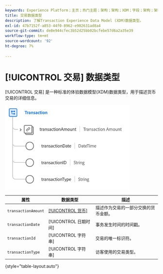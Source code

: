 ```yaml
---
keywords: Experience Platform；主页；热门主题；架构；架构；XDM；字段；架构；架构；交易；数据类型；数据类型；
title: 交易数据类型
description: 了解Transaction Experience Data Model (XDM)数据类型。
exl-id: 47b7152f-a853-44f0-8962-e902631ad8a4
source-git-commit: de8e944cfec3b52d25bb02bcfebe57d6a2a35e39
workflow-type: tm+mt
source-wordcount: '92'
ht-degree: 7%

---
```


# [!UICONTROL 交易] 数据类型

[!UICONTROL 交易] 是一种标准的体验数据模型(XDM)数据类型，用于描述货币交易的详细信息。

![交易结构](../images/data-types/transaction.png)

| 属性 | 数据类型 | 描述 |
| --- | --- | --- |
| `transactionAmount` | [[!UICONTROL 货币]](./currency.md) | 描述作为交易的一部分交换的货币金额。 |
| `transactionDate` | [!UICONTROL 日期时间] | 事务发生时间的时间戳。 |
| `transactionId` | [!UICONTROL 字符串] | 交易的唯一标识符。 |
| `transactionType` | [!UICONTROL 字符串] | 访客使用的交易类型。 |

{style="table-layout:auto"}
